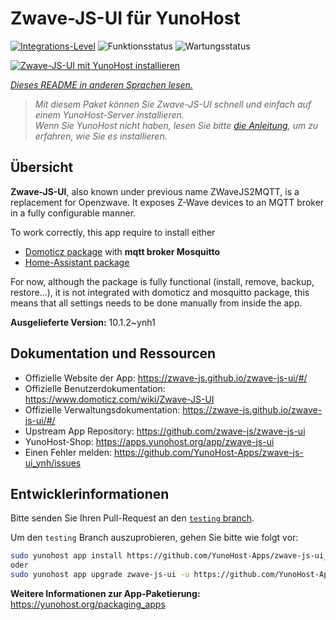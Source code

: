 <!--
N.B.: Diese README wurde automatisch von <https://github.com/YunoHost/apps/tree/master/tools/readme_generator> generiert.
Sie darf NICHT von Hand bearbeitet werden.
-->

# Zwave-JS-UI für YunoHost

[![Integrations-Level](https://apps.yunohost.org/badge/integration/zwave-js-ui)](https://ci-apps.yunohost.org/ci/apps/zwave-js-ui/)
![Funktionsstatus](https://apps.yunohost.org/badge/state/zwave-js-ui)
![Wartungsstatus](https://apps.yunohost.org/badge/maintained/zwave-js-ui)

[![Zwave-JS-UI mit YunoHost installieren](https://install-app.yunohost.org/install-with-yunohost.svg)](https://install-app.yunohost.org/?app=zwave-js-ui)

*[Dieses README in anderen Sprachen lesen.](./ALL_README.md)*

> *Mit diesem Paket können Sie Zwave-JS-UI schnell und einfach auf einem YunoHost-Server installieren.*  
> *Wenn Sie YunoHost nicht haben, lesen Sie bitte [die Anleitung](https://yunohost.org/install), um zu erfahren, wie Sie es installieren.*

## Übersicht

**Zwave-JS-UI**, also known under previous name ZWaveJS2MQTT, is a replacement for Openzwave. It exposes Z-Wave devices to an MQTT broker in a fully configurable manner.

To work correctly, this app require to install either
- [Domoticz package](https://github.com/YunoHost-Apps/domoticz_ynh) with **mqtt broker Mosquitto**
- [Home-Assistant package](https://github.com/YunoHost-Apps/homeassistant_ynh)


For now, although the package is fully functional (install, remove, backup, restore...), it is not integrated with domoticz and mosquitto package, this means that all settings needs to be done manually from inside the app.



**Ausgelieferte Version:** 10.1.2~ynh1
## Dokumentation und Ressourcen

- Offizielle Website der App: <https://zwave-js.github.io/zwave-js-ui/#/>
- Offizielle Benutzerdokumentation: <https://www.domoticz.com/wiki/Zwave-JS-UI>
- Offizielle Verwaltungsdokumentation: <https://zwave-js.github.io/zwave-js-ui/#/>
- Upstream App Repository: <https://github.com/zwave-js/zwave-js-ui>
- YunoHost-Shop: <https://apps.yunohost.org/app/zwave-js-ui>
- Einen Fehler melden: <https://github.com/YunoHost-Apps/zwave-js-ui_ynh/issues>

## Entwicklerinformationen

Bitte senden Sie Ihren Pull-Request an den [`testing` branch](https://github.com/YunoHost-Apps/zwave-js-ui_ynh/tree/testing).

Um den `testing` Branch auszuprobieren, gehen Sie bitte wie folgt vor:

```bash
sudo yunohost app install https://github.com/YunoHost-Apps/zwave-js-ui_ynh/tree/testing --debug
oder
sudo yunohost app upgrade zwave-js-ui -u https://github.com/YunoHost-Apps/zwave-js-ui_ynh/tree/testing --debug
```

**Weitere Informationen zur App-Paketierung:** <https://yunohost.org/packaging_apps>
